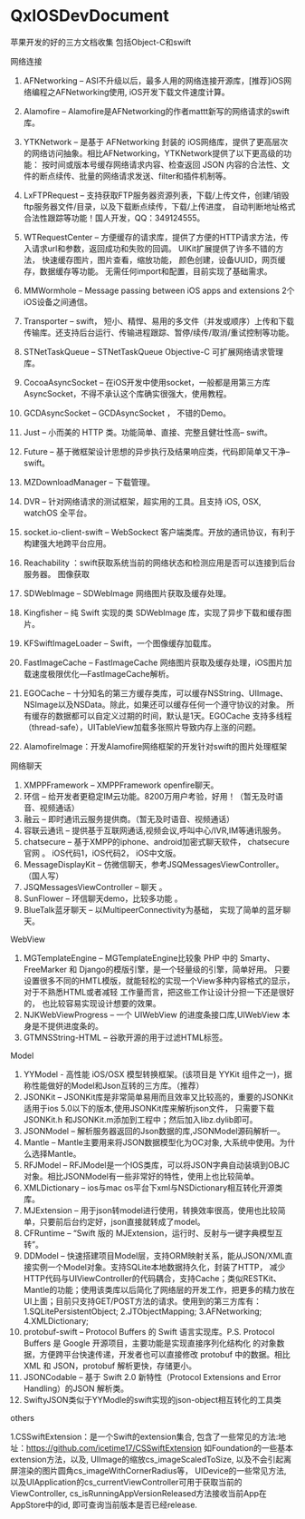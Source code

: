 # QxIOSDevDocument
苹果开发的好的三方文档收集
包括Object-C和swift

网络连接

1. AFNetworking – ASI不升级以后，最多人用的网络连接开源库，[推荐]iOS网络编程之AFNetworking使用,
iOS开发下载文件速度计算。
2. Alamofire – Alamofire是AFNetworking的作者mattt新写的网络请求的swift库。
3. YTKNetwork – 是基于 AFNetworking 封装的 iOS网络库，提供了更高层次的网络访问抽象。相比AFNetworking，YTKNetwork提供了以下更高级的功能：
      按时间或版本号缓存网络请求内容、检查返回 JSON 内容的合法性、文件的断点续传、批量的网络请求发送、filter和插件机制等。
4. LxFTPRequest – 支持获取FTP服务器资源列表，下载/上传文件，创建/销毁ftp服务器文件/目录，以及下载断点续传，下载/上传进度，
       自动判断地址格式合法性跟踪等功能！国人开发，QQ：349124555。
5. WTRequestCenter – 方便缓存的请求库，提供了方便的HTTP请求方法，传入请求url和参数，返回成功和失败的回调。 UIKit扩展提供了许多不错的方法，
    快速缓存图片，图片查看，缩放功能， 颜色创建，设备UUID，网页缓存，数据缓存等功能。 无需任何import和配置，目前实现了基础需求。
6. MMWormhole – Message passing between iOS apps and extensions 2个iOS设备之间通信。
7. Transporter – swift， 短小、精悍、易用的多文件（并发或顺序）上传和下载传输库。还支持后台运行、传输进程跟踪、暂停/续传/取消/重试控制等功能。
8. STNetTaskQueue – STNetTaskQueue Objective-C 可扩展网络请求管理库。
9. CocoaAsyncSocket – 在iOS开发中使用socket，一般都是用第三方库AsyncSocket，不得不承认这个库确实很强大，使用教程。
10. GCDAsyncSocket – GCDAsyncSocket ， 不错的Demo。
11. Just – 小而美的 HTTP 类。功能简单、直接、完整且健壮性高– swift。
12. Future – 基于微框架设计思想的异步执行及结果响应类，代码即简单又干净– swift。
13. MZDownloadManager – 下载管理。
14. DVR – 针对网络请求的测试框架，超实用的工具。且支持 iOS, OSX, watchOS 全平台。
15. socket.io-client-swift – WebSockect 客户端类库。开放的通讯协议，有利于构建强大地跨平台应用。
16. Reachability ：swift获取系统当前的网络状态和检测应用是否可以连接到后台服务器。
图像获取

1. SDWebImage – SDWebImage 网络图片获取及缓存处理。
2. Kingfisher – 纯 Swift 实现的类 SDWebImage 库，实现了异步下载和缓存图片。
3. KFSwiftImageLoader – Swift，一个图像缓存加载库。
4. FastImageCache – FastImageCache 网络图片获取及缓存处理，iOS图片加载速度极限优化—FastImageCache解析。
5. EGOCache – 十分知名的第三方缓存类库，可以缓存NSString、UIImage、NSImage以及NSData。除此，如果还可以缓存任何一个遵守协议的对象。
   所有缓存的数据都可以自定义过期的时间，默认是1天。EGOCache 支持多线程（thread-safe），UITableView加载多张照片导致内存上涨的问题。
6. AlamofireImage：开发Alamofire网络框架的开发针对swift的图片处理框架
 
网络聊天

1. XMPPFramework – XMPPFramework openfire聊天。
2. 环信 – 给开发者更稳定IM云功能。8200万用户考验，好用！（暂无及时语音、视频通话）
3. 融云 – 即时通讯云服务提供商。（暂无及时语音、视频通话）
4. 容联云通讯 – 提供基于互联网通话,视频会议,呼叫中心/IVR,IM等通讯服务。
5. chatsecure – 基于XMPP的iphone、android加密式聊天软件， chatsecure官网 。 iOS代码1，iOS代码2， iOS中文版。
6. MessageDisplayKit – 仿微信聊天，参考JSQMessagesViewController。（国人写）
7. JSQMessagesViewController – 聊天 。
8. SunFlower – 环信聊天demo，比较多功能 。
9. BlueTalk蓝牙聊天 – 以MultipeerConnectivity为基础， 实现了简单的蓝牙聊天。

WebView

1. MGTemplateEngine – MGTemplateEngine比较象 PHP 中的 Smarty、FreeMarker 和 Django的模版引擎，是一个轻量级的引擎，简单好用。
     只要设置很多不同的HMTL模版，就能轻松的实现一个View多种内容格式的显示，对于不熟悉HTML或者减轻 工作量而言，把这些工作让设计分担一下还是很好的，
     也比较容易实现设计想要的效果。
2. NJKWebViewProgress – 一个 UIWebView 的进度条接口库,UIWebView 本身是不提供进度条的。
3. GTMNSString-HTML – 谷歌开源的用于过滤HTML标签。

 
Model

1. YYModel - 高性能 iOS/OSX 模型转换框架。(该项目是 YYKit 组件之一)，据称性能做好的Model和Json互转的三方库。（推荐）
2. JSONKit – JSONKit库是非常简单易用而且效率又比较高的，重要的JSONKit适用于ios 5.0以下的版本,使用JSONKit库来解析json文件，
    只需要下载JSONKit.h 和JSONKit.m添加到工程中；然后加入libz.dylib即可。
3. JSONModel – 解析服务器返回的Json数据的库,JSONModel源码解析一。
4. Mantle – Mantle主要用来将JSON数据模型化为OC对象, 大系统中使用。为什么选择Mantle。
5. RFJModel – RFJModel是一个IOS类库，可以将JSON字典自动装填到OBJC对象。相比JSONModel有一些非常好的特性，使用上也比较简单。
6. XMLDictionary – ios与mac os平台下xml与NSDictionary相互转化开源类库。
7. MJExtension – 用于json转model进行使用，转换效率很高，使用也比较简单，只要前后台约定好，json直接就转成了model。
8. CFRuntime – “Swift 版的 MJExtension，运行时、反射与一键字典模型互转”。
9. DDModel – 快速搭建项目Model层，支持ORM映射关系，能从JSON/XML直接实例一个Model对象。支持SQLite本地数据持久化，封装了HTTP， 减少HTTP代码与UIViewController的代码耦合，支持Cache；类似RESTKit、Mantle的功能；使用该类库以后简化了网络层的开发工作，把更多的精力放在UI上面；目前只支持GET/POST方法的请求。使用到的第三方库有：1.SQLitePersistentObject; 2.JTObjectMapping; 3.AFNetworking; 4.XMLDictionary;
10. protobuf-swift – Protocol Buffers 的 Swift 语言实现库。P.S. Protocol Buffers 是 Google 开源项目，主要功能是实现直接序列化结构化
   的对象数据，方便跨平台快速传递，开发者也可以直接修改 protobuf 中的数据。相比 XML 和 JSON，protobuf 解析更快，存储更小。
11. JSONCodable – 基于 Swift 2.0 新特性（Protocol Extensions and Error Handling）的JSON 解析类。
12. SwiftyJSON类似于YYModle的swift实现的json-object相互转化的工具类

others

1.CSSwiftExtension：是一个Swift的extension集合, 包含了一些常见的方法:地址：https://github.com/icetime17/CSSwiftExtension
  如Foundation的一些基本extension方法，以及, UIImage的缩放cs_imageScaledToSize, 以及不会引起离屏渲染的图片圆角cs_imageWithCornerRadius等，
   UIDevice的一些常见方法, 以及UIApplication的cs_currentViewController可用于获取当前的ViewController,
   cs_isRunningAppVersionReleased方法接收当前App在AppStore中的id, 即可查询当前版本是否已经release.
